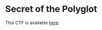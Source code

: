 # Secret of the Polyglot

This CTF is available [here](https://play.picoctf.org/practice/challenge/423?category=4&page=1&solved=1).
